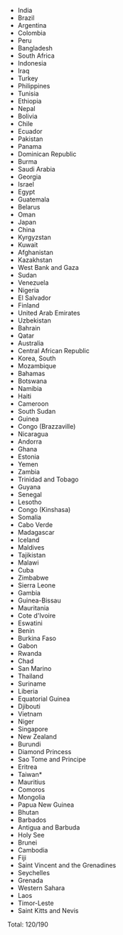 * India
* Brazil
* Argentina
* Colombia
* Peru
* Bangladesh
* South Africa
* Indonesia
* Iraq
* Turkey
* Philippines
* Tunisia
* Ethiopia
* Nepal
* Bolivia
* Chile
* Ecuador
* Pakistan
* Panama
* Dominican Republic
* Burma
* Saudi Arabia
* Georgia
* Israel
* Egypt
* Guatemala
* Belarus
* Oman
* Japan
* China
* Kyrgyzstan
* Kuwait
* Afghanistan
* Kazakhstan
* West Bank and Gaza
* Sudan
* Venezuela
* Nigeria
* El Salvador
* Finland
* United Arab Emirates
* Uzbekistan
* Bahrain
* Qatar
* Australia
* Central African Republic
* Korea, South
* Mozambique
* Bahamas
* Botswana
* Namibia
* Haiti
* Cameroon
* South Sudan
* Guinea
* Congo (Brazzaville)
* Nicaragua
* Andorra
* Ghana
* Estonia
* Yemen
* Zambia
* Trinidad and Tobago
* Guyana
* Senegal
* Lesotho
* Congo (Kinshasa)
* Somalia
* Cabo Verde
* Madagascar
* Iceland
* Maldives
* Tajikistan
* Malawi
* Cuba
* Zimbabwe
* Sierra Leone
* Gambia
* Guinea-Bissau
* Mauritania
* Cote d'Ivoire
* Eswatini
* Benin
* Burkina Faso
* Gabon
* Rwanda
* Chad
* San Marino
* Thailand
* Suriname
* Liberia
* Equatorial Guinea
* Djibouti
* Vietnam
* Niger
* Singapore
* New Zealand
* Burundi
* Diamond Princess
* Sao Tome and Principe
* Eritrea
* Taiwan*
* Mauritius
* Comoros
* Mongolia
* Papua New Guinea
* Bhutan
* Barbados
* Antigua and Barbuda
* Holy See
* Brunei
* Cambodia
* Fiji
* Saint Vincent and the Grenadines
* Seychelles
* Grenada
* Western Sahara
* Laos
* Timor-Leste
* Saint Kitts and Nevis

Total: 120/190